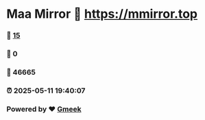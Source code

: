 # Maa Mirror :link: https://mmirror.top 
### :page_facing_up: [15](https://mmirror.top/tag.html) 
### :speech_balloon: 0 
### :hibiscus: 46665 
### :alarm_clock: 2025-05-11 19:40:07 
### Powered by :heart: [Gmeek](https://github.com/Meekdai/Gmeek)
